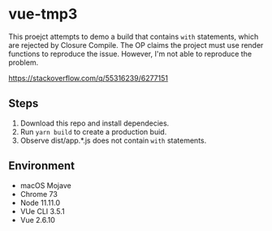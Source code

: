 # vue-tmp3

This proejct attempts to demo a build that contains `with` statements, which are rejected by Closure Compile. The OP claims the project must use render functions to reproduce the issue. However, I'm not able to reproduce the problem.

https://stackoverflow.com/q/55316239/6277151

## Steps

 1. Download this repo and install dependecies.
 2. Run `yarn build` to create a production buid.
 3. Observe dist/app.*.js does not contain `with` statements.

## Environment

 * macOS Mojave
 * Chrome 73
 * Node 11.11.0
 * VUe CLI 3.5.1
 * Vue 2.6.10
